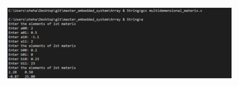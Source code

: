 
![](https://github.com/shehab93140/master_embedded_system/blob/main/Array%20%26%20String/EX1/output.PNG)
